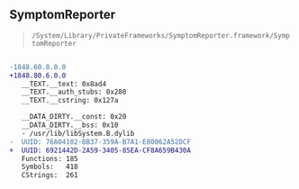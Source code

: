 ## SymptomReporter

> `/System/Library/PrivateFrameworks/SymptomReporter.framework/SymptomReporter`

```diff

-1848.60.8.0.0
+1848.80.6.0.0
   __TEXT.__text: 0x8ad4
   __TEXT.__auth_stubs: 0x280
   __TEXT.__cstring: 0x127a

   __DATA_DIRTY.__const: 0x20
   __DATA_DIRTY.__bss: 0x10
   - /usr/lib/libSystem.B.dylib
-  UUID: 76A04102-BB37-359A-B7A1-E80062A52DCF
+  UUID: 6921442D-2A59-3405-85EA-CF8A659B430A
   Functions: 185
   Symbols:   418
   CStrings:  261

```
